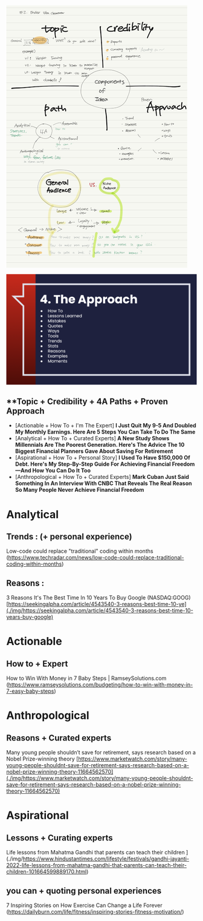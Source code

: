 ![](003a1_Framework_2.png)

![|600](003a2_approach.png)

## **Topic + Credibility + 4A Paths + Proven Approach  

-   [Actionable + How To + I'm The Expert] **I Just Quit My 9-5 And Doubled My Monthly Earnings. Here Are 5 Steps You Can Take To Do The Same‍**
-   [Analytical + How To + Curated Experts] **A New Study Shows Millennials Are The Poorest Generation. Here's The Advice The 10 Biggest Financial Planners Gave About Saving For Retirement‍**
-   [Aspirational + How To + Personal Story] **I Used To Have $150,000 Of Debt. Here's My Step-By-Step Guide For Achieving Financial Freedom—And How You Can Do It Too‍**
-   [Anthropological + How To + Curated Experts] **Mark Cuban Just Said Something In An Interview With CNBC That Reveals The Real Reason So Many People Never Achieve Financial Freedom**



# Analytical 
## Trends : (+ personal experience)
Low-code could replace "traditional" coding within months
(https://www.techradar.com/news/low-code-could-replace-traditional-coding-within-months)

## Reasons : 
3 Reasons It's The Best Time In 10 Years To Buy Google (NASDAQ:GOOG)
[https://seekingalpha.com/article/4543540-3-reasons-best-time-10-ye](./img/https://seekingalpha.com/article/4543540-3-reasons-best-time-10-years-buy-google)

# Actionable
## How  to +  Expert
How to Win With Money in 7 Baby Steps | RamseySolutions.com
(https://www.ramseysolutions.com/budgeting/how-to-win-with-money-in-7-easy-baby-steps)


# Anthropological 
## Reasons + Curated experts 
Many young people shouldn’t save for retirement, says research based on a Nobel Prize-winning theory
[https://www.marketwatch.com/story/many-young-people-shouldnt-save-for-retirement-says-research-based-on-a-nobel-prize-winning-theory-11664562570](./img/https://www.marketwatch.com/story/many-young-people-shouldnt-save-for-retirement-says-research-based-on-a-nobel-prize-winning-theory-11664562570)



# Aspirational

## Lessons + Curating experts 
Life lessons from Mahatma Gandhi that parents can teach their children
](./img/https://www.hindustantimes.com/lifestyle/festivals/gandhi-jayanti-2022-life-lessons-from-mahatma-gandhi-that-parents-can-teach-their-children-101664599889170.html)

## you can  + quoting personal experiences 
7 Inspiring Stories on How Exercise Can Change a Life Forever
(https://dailyburn.com/life/fitness/inspiring-stories-fitness-motivation/)



